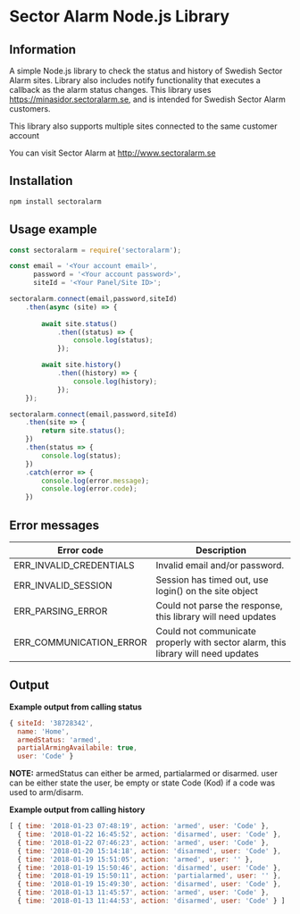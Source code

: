 # Sector Alarm Node.js Library

## Information
A simple Node.js library to check the status and history of Swedish Sector Alarm sites. Library also includes notify functionality that executes a callback as the alarm status changes. This library uses https://minasidor.sectoralarm.se, and is intended for Swedish Sector Alarm customers.

This library also supports multiple sites connected to the same customer account

You can visit Sector Alarm at http://www.sectoralarm.se

## Installation
```bash
npm install sectoralarm
```

## Usage example

```js
const sectoralarm = require('sectoralarm');

const email = '<Your account email>',
      password = '<Your account password>',
      siteId = '<Your Panel/Site ID>';

sectoralarm.connect(email,password,siteId)
    .then(async (site) => {
        
        await site.status()
            .then((status) => {
                console.log(status);
            });

        await site.history()
            .then((history) => {
                console.log(history);
            });
    });

sectoralarm.connect(email,password,siteId)
    .then(site => {
        return site.status();
    })
    .then(status => {
        console.log(status);
    })
    .catch(error => {
        console.log(error.message);
        console.log(error.code);
    })
```
## Error messages

Error code               | Description
------------------------ | -------------
ERR_INVALID_CREDENTIALS  | Invalid email and/or password.
ERR_INVALID_SESSION      | Session has timed out, use login() on the site object
ERR_PARSING_ERROR        | Could not parse the response, this library will need updates
ERR_COMMUNICATION_ERROR  | Could not communicate properly with sector alarm, this library will need updates

## Output

**Example output from calling status**

```js
{ siteId: '38728342',
  name: 'Home',
  armedStatus: 'armed',
  partialArmingAvailabile: true,
  user: 'Code' }
```

**NOTE:** armedStatus can either be armed, partialarmed or disarmed. user can be either state the user, be empty or state Code (Kod) if a code was used to arm/disarm.

**Example output from calling history**

```js
[ { time: '2018-01-23 07:48:19', action: 'armed', user: 'Code' },
  { time: '2018-01-22 16:45:52', action: 'disarmed', user: 'Code' },
  { time: '2018-01-22 07:46:23', action: 'armed', user: 'Code' },
  { time: '2018-01-20 15:14:18', action: 'disarmed', user: 'Code' },
  { time: '2018-01-19 15:51:05', action: 'armed', user: '' },
  { time: '2018-01-19 15:50:46', action: 'disarmed', user: 'Code' },
  { time: '2018-01-19 15:50:11', action: 'partialarmed', user: '' },
  { time: '2018-01-19 15:49:30', action: 'disarmed', user: 'Code' },
  { time: '2018-01-13 11:45:57', action: 'armed', user: 'Code' },
  { time: '2018-01-13 11:44:53', action: 'disarmed', user: 'Code' } ]
```

